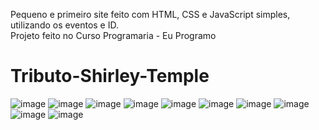 Pequeno e primeiro site feito com HTML, CSS e JavaScript simples, utilizando os eventos e ID. <br>
Projeto feito no Curso Programaria - Eu Programo

# Tributo-Shirley-Temple
![image](https://user-images.githubusercontent.com/71258083/210253250-ba747d59-ae6a-479f-8973-42519f958926.png)
![image](https://user-images.githubusercontent.com/71258083/210253450-238a99ae-7e0b-4c47-9e61-31558ce8872d.png)
![image](https://user-images.githubusercontent.com/71258083/210253517-f17728fe-067d-4f25-8d2d-09a8bbaea861.png)
![image](https://user-images.githubusercontent.com/71258083/210253553-37ab0df1-8774-457a-b221-7078016c2947.png)
![image](https://user-images.githubusercontent.com/71258083/210253586-cc3db3a4-28bb-4c7e-bf9a-371bea228cb3.png)
![image](https://user-images.githubusercontent.com/71258083/210253624-860f1468-ad09-4c13-b3b0-b0c53cde8b56.png)
![image](https://user-images.githubusercontent.com/71258083/210253660-62f4d111-fbcd-4cca-acc0-80967eb12ead.png)
![image](https://user-images.githubusercontent.com/71258083/210253701-9e592d91-ad8b-4e9a-881d-56916560e361.png)
![image](https://user-images.githubusercontent.com/71258083/210253782-9655d44e-b494-4d95-8623-b5b9aa78fb21.png)
![image](https://user-images.githubusercontent.com/71258083/210253864-4e7513e3-79ae-411f-876c-0b7a739332f5.png)

